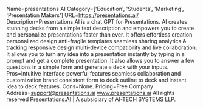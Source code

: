 Name=presentations AI
Category=['Education', 'Students', 'Marketing', 'Presentation Makers']
URL=https://presentations.ai/
Description=Presentations.AI is a chat GPT for Presentations. AI creates stunning decks from a simple text description and empowers you to create and personalize presentations faster than ever. It offers effortless creation personalized design anti-fragile templates seamless sharing analytics & tracking responsive design multi-device compatibility and live collaboration. It allows you to turn any idea into a presentation instantly by typing in a prompt and get a complete presentation. It also allows you to answer a few questions in a simple form and generate a deck with your inputs.
Pros=Intuitive interface powerful features seamless collaboration and customization brand consistent form to deck outline to deck and instant idea to deck features.
Cons=None.
Pricing=Free
Company Address=support@presentations.ai www.presentations.ai All rights reserved Presentations.AI | A subsidiary of AI-TECH SYSTEMS LLP.
